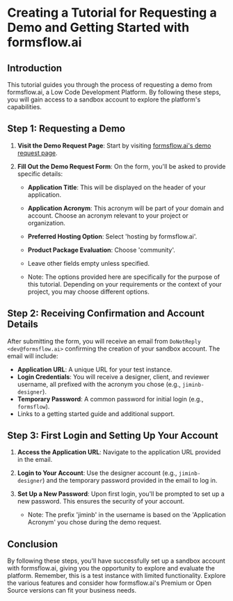 # Creating a Tutorial for Requesting a Demo and Getting Started with formsflow.ai

## Introduction

This tutorial guides you through the process of requesting a demo from formsflow.ai, a Low Code Development Platform. By following these steps, you will gain access to a sandbox account to explore the platform's capabilities.

## Step 1: Requesting a Demo

1. **Visit the Demo Request Page**: Start by visiting [formsflow.ai's demo request page](https://formsflow.ai/try-it-now/).

2. **Fill Out the Demo Request Form**: On the form, you'll be asked to provide specific details:

   - **Application Title**: This will be displayed on the header of your application.
   - **Application Acronym**: This acronym will be part of your domain and account. Choose an acronym relevant to your project or organization.
   - **Preferred Hosting Option**: Select 'hosting by formsflow.ai'.
   - **Product Package Evaluation**: Choose 'community'.
   - Leave other fields empty unless specified.

   - Note: The options provided here are specifically for the purpose of this tutorial. Depending on your requirements or the context of your project, you may choose different options.

## Step 2: Receiving Confirmation and Account Details

After submitting the form, you will receive an email from `DoNotReply <dev@formsflow.ai>` confirming the creation of your sandbox account. The email will include:

- **Application URL**: A unique URL for your test instance.
- **Login Credentials**: You will receive a designer, client, and reviewer username, all prefixed with the acronym you chose (e.g., `jiminb-designer`).
- **Temporary Password**: A common password for initial login (e.g., `formsflow`).
- Links to a getting started guide and additional support.

## Step 3: First Login and Setting Up Your Account

1. **Access the Application URL**: Navigate to the application URL provided in the email.

2. **Login to Your Account**: Use the designer account (e.g., `jiminb-designer`) and the temporary password provided in the email to log in.

3. **Set Up a New Password**: Upon first login, you'll be prompted to set up a new password. This ensures the security of your account.
   - Note: The prefix 'jiminb' in the username is based on the 'Application Acronym' you chose during the demo request.

## Conclusion

By following these steps, you'll have successfully set up a sandbox account with formsflow.ai, giving you the opportunity to explore and evaluate the platform. Remember, this is a test instance with limited functionality. Explore the various features and consider how formsflow.ai's Premium or Open Source versions can fit your business needs.
